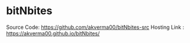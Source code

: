 # bitNbites
Source Code: https://github.com/akverma00/bitNbites-src 
Hosting Link : https://akverma00.github.io/bitNbites/
